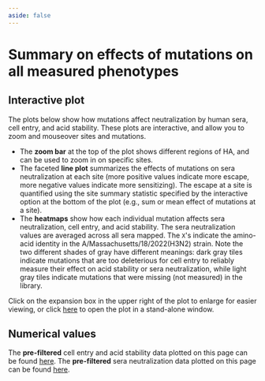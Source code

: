 ```yaml
---
aside: false
---
```


# Summary on effects of mutations on all measured phenotypes

## Interactive plot
The plots below show how mutations affect neutralization by human sera, cell entry, and acid stability. These plots are interactive, and allow you to zoom and mouseover sites and mutations.
- The **zoom bar** at the top of the plot shows different regions of HA, and can be used to zoom in on specific sites.
- The faceted **line plot** summarizes the effects of mutations on sera neutralization at each site (more positive values indicate more escape, more negative values indicate more sensitizing). The escape at a site is quantified using the site summary statistic specified by the interactive option at the bottom of the plot (e.g., sum or mean effect of mutations at a site).
- The **heatmaps** show how each individual mutation affects sera neutralization, cell entry, and acid stability. The sera neutralization values are averaged across all sera mapped. The `X`'s indicate the amino-acid identity in the A/Massachusetts/18/2022(H3N2) strain. Note the two different shades of gray have different meanings: dark gray tiles indicate mutations that are too deleterious for cell entry to reliably measure their effect on acid stability or sera neutralization, while light gray tiles indicate mutations that were missing (not measured) in the library.

Click on the expansion box in the upper right of the plot to enlarge for easier viewing, or click [here](https://dms-vep.org/Flu_H3_Massachusetts2022_DMS/htmls/Phenotypes_faceted.html) to open the plot in a stand-alone window.

<Figure caption="">
    <Altair :showShadow="true" :spec-url="'htmls/Phenotypes_faceted.html'"></Altair>
</Figure>

## Numerical values
The **pre-filtered** cell entry and acid stability data plotted on this page can be found [here](https://github.com/dms-vep/Flu_H3_Massachusetts2022_DMS/blob/main/results/summaries/Phenotypes.csv). The **pre-filtered** sera neutralization data plotted on this page can be found [here](https://github.com/dms-vep/Flu_H3_Massachusetts2022_DMS/blob/main/results/summaries/Phenotypes_per_antibody_escape.csv).